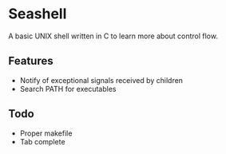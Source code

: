 # Seashell
A basic UNIX shell written in C to learn more about control flow.

## Features
* Notify of exceptional signals received by children
* Search PATH for executables

## Todo
* Proper makefile
* Tab complete

